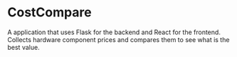 # CostCompare
A application that uses Flask for the backend and React for the frontend. Collects hardware component prices and compares them to see what is the best value.
